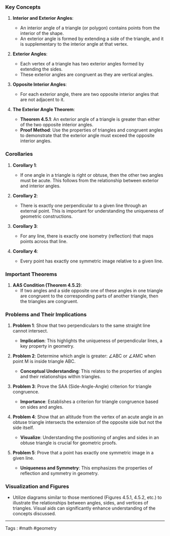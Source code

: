 ### Key Concepts

1. **Interior and Exterior Angles**:
   - An interior angle of a triangle (or polygon) contains points from the interior of the shape.
   - An exterior angle is formed by extending a side of the triangle, and it is supplementary to the interior angle at that vertex.

2. **Exterior Angles**:
   - Each vertex of a triangle has two exterior angles formed by extending the sides.
   - These exterior angles are congruent as they are vertical angles.

3. **Opposite Interior Angles**:
   - For each exterior angle, there are two opposite interior angles that are not adjacent to it.

4. **The Exterior Angle Theorem**:
   - **Theorem 4.5.1**: An exterior angle of a triangle is greater than either of the two opposite interior angles.
   - **Proof Method**: Use the properties of triangles and congruent angles to demonstrate that the exterior angle must exceed the opposite interior angles.

### Corollaries

1. **Corollary 1**:
   - If one angle in a triangle is right or obtuse, then the other two angles must be acute. This follows from the relationship between exterior and interior angles.

2. **Corollary 2**:
   - There is exactly one perpendicular to a given line through an external point. This is important for understanding the uniqueness of geometric constructions.

3. **Corollary 3**:
   - For any line, there is exactly one isometry (reflection) that maps points across that line.

4. **Corollary 4**:
   - Every point has exactly one symmetric image relative to a given line.

### Important Theorems

1. **AAS Condition (Theorem 4.5.2)**:
   - If two angles and a side opposite one of these angles in one triangle are congruent to the corresponding parts of another triangle, then the triangles are congruent.

### Problems and Their Implications

1. **Problem 1**: Show that two perpendiculars to the same straight line cannot intersect.
   - **Implication**: This highlights the uniqueness of perpendicular lines, a key property in geometry.

2. **Problem 2**: Determine which angle is greater: ∠ABC or ∠AMC when point M is inside triangle ABC.
   - **Conceptual Understanding**: This relates to the properties of angles and their relationships within triangles.

3. **Problem 3**: Prove the SAA (Side-Angle-Angle) criterion for triangle congruence.
   - **Importance**: Establishes a criterion for triangle congruence based on sides and angles.

4. **Problem 4**: Show that an altitude from the vertex of an acute angle in an obtuse triangle intersects the extension of the opposite side but not the side itself.
   - **Visualize**: Understanding the positioning of angles and sides in an obtuse triangle is crucial for geometric proofs.

5. **Problem 5**: Prove that a point has exactly one symmetric image in a given line.
   - **Uniqueness and Symmetry**: This emphasizes the properties of reflection and symmetry in geometry.

### Visualization and Figures

- Utilize diagrams similar to those mentioned (Figures 4.5.1, 4.5.2, etc.) to illustrate the relationships between angles, sides, and vertices of triangles. Visual aids can significantly enhance understanding of the concepts discussed.

____
Tags : #math #geometry